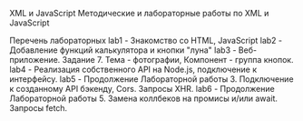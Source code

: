 XML и JavaScript
Методические и лабораторные работы по XML и JavaScript

Перечень лабораторных
lab1 - Знакомство со HTML, JavaScript
lab2 - Добавление функций калькулятора и кнопки "луна"
lab3 - Веб-приложение. Задание 7. Тема - фотографии, Компонент - группа кнопок.
lab4 - Реализация собственного API на Node.js, подключение к интерфейсу.
lab5 - Продолжение Лабораторной работы 3. Подключение к созданному API бэкенду, Cors. Запросы XHR.
lab6 - Продолжение Лабораторной работы 5. Замена коллбеков на промисы и/или await. Запросы fetch.
